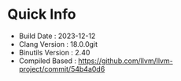 # Quick Info
* Build Date : 2023-12-12
* Clang Version : 18.0.0git
* Binutils Version : 2.40
* Compiled Based : https://github.com/llvm/llvm-project/commit/54b4a0d6
